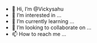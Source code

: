 - 👋 Hi, I’m @Vickysahu
- 👀 I’m interested in ...
- 🌱 I’m currently learning ...
- 💞️ I’m looking to collaborate on ...
- 📫 How to reach me ...

<!---
Vickysahu/Vickysahu is a ✨ special ✨ repository because its `README.md` (this file) appears on your GitHub profile.
You can click the Preview link to take a look at your changes.
--->
